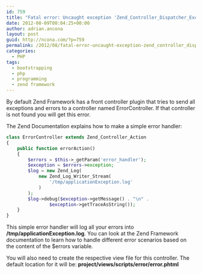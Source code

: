```yaml
---
id: 759
title: "Fatal error: Uncaught exception 'Zend_Controller_Dispatcher_Exception' with message 'Invalid controller specified (error)'"
date: 2012-08-09T00:04:25+00:00
author: adrian.ancona
layout: post
guid: http://ncona.com/?p=759
permalink: /2012/08/fatal-error-uncaught-exception-zend_controller_dispatcher_exception-with-message-invalid-controller-specified-error/
categories:
  - PHP
tags:
  - bootstrapping
  - php
  - programming
  - zend framework
---
```

By default Zend Framework has a front controller plugin that tries to send all exceptions and errors to a controller named ErrorController. If that controller is not found you will get this error.

The Zend Documentation explains how to make a simple error handler:

```php
class ErrorController extends Zend_Controller_Action
{
    public function errorAction()
    {
        $errors = $this->_getParam('error_handler');
        $exception = $errors->exception;
        $log = new Zend_Log(
            new Zend_Log_Writer_Stream(
                '/tmp/applicationException.log'
            )
        );
        $log->debug($exception->getMessage() . "\n" .
                $exception->getTraceAsString());
    }
}
```

<!--more-->

This simple error handler will log all your errors into **/tmp/applicationException.log**. You can look at the Zend Framework documentation to learn how to handle different error scenarios based on the content of the $errors variable.

You will also need to create the respective view file for this controller. The default location for it will be:  **project/views/scripts/error/error.phtml**

